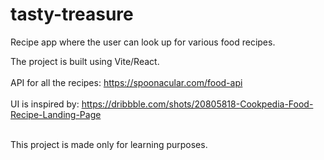 # tasty-treasure
Recipe app where the user can look up for various food recipes.


The project is built using Vite/React. <br></br>
API for all the recipes: https://spoonacular.com/food-api <br></br>
UI is inspired by: https://dribbble.com/shots/20805818-Cookpedia-Food-Recipe-Landing-Page <br></br>


This project is made only for learning purposes. 
